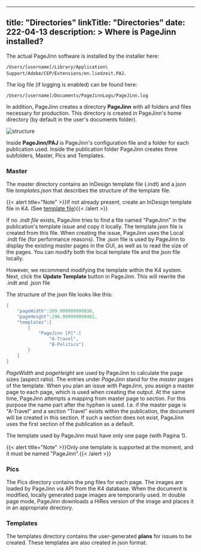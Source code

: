 
---
title: "Directories"
linkTitle: "Directories"
date: 222-04-13
description: >
 Where is PageJinn installed?
---

The actual PageJinn software is installed by the installer here:

`/Users/[username]/Library/Application\ Support/Adobe/CEP/Extensions/en.liedzeit.PAJ`.

The log file (if logging is enabled) can be found here:

`/Users/[username]/Documents/PageJinnLogs/PageJinn.log`


In addition, PageJinn creates a directory **PageJinn** with all folders and files necessary for production. This directory is created in PageJinn's home directory (by default in the user's documents folder).

![structure](/images/structure.png)

Inside **PageJinn/PAJ** is PageJinn's configuration file and a folder for each publication used. Inside the publication folder PageJinn creates three subfolders, Master, Pics and Templates.

### Master

The master directory contains an InDesign template file (.indt) and a json file *templates.json* that describes the structure of the template file. 

{{< alert title="Note" >}}If not already present, create an InDesign template file in K4. (See [template file](/docs/configuration/template/)){{< /alert >}}

If no *.indt file* exists, PageJinn tries to find a file named "PageJinn" in the publication's template issue and copy it locally. The template.json file is created from this file. When creating the issue, PageJinn uses the Local .indt file (for performance reasons). The .json file is used by PageJinn to display the existing master pages in the GUI, as well as to read the size of the pages. You can modify both the local template file and the json file locally.

However, we recommend modifying the template within the K4 system. Next, click the **Update Template** button in PageJinn. This will rewrite the .indt and .json file

The structure of the json file looks like this:

```go
{
	"pageWidth":209.999999999936,
	"pageHeight":296.999999999461,
	"templates":[
		{
			"PageJinn [P]":[
				"A-Travel",
				"B-Politics"]
		}
	]
}
```

*PageWidth* and *pageHeight* are used by PageJinn to calculate the page sizes (aspect ratio). The entries under *PageJinn* stand for the *master pages* of the template. When you plan an issue with PageJinn, you assign a master page to each page, which is used when creating the output. At the same time, PageJinn attempts a mapping from master page to section. For this purpose the name part after the hyphen is used. I.e. if the master page is "A-Travel" and a section "Travel" exists within the publication, the document will be created in this section. If such a section does not exist, PageJinn uses the first section of the publication as a default.

The template used by PageJinn must have only one page (with Pagina 1).

{{< alert title="Note" >}}Only one template is supported at the moment, and it must be named "PageJinn".{{< /alert >}}


### Pics
The Pics directory contains the png files for each page. The images are loaded by PageJinn via API from the K4 database. When the document is modified, locally generated page images are temporarily used. 
In double page mode, PageJinn downloads a HiRes version of the image and places it in an appropriate directory.

### Templates
The templates directory contains the user-generated **plans** for issues to be created. These templates are also created in json format.